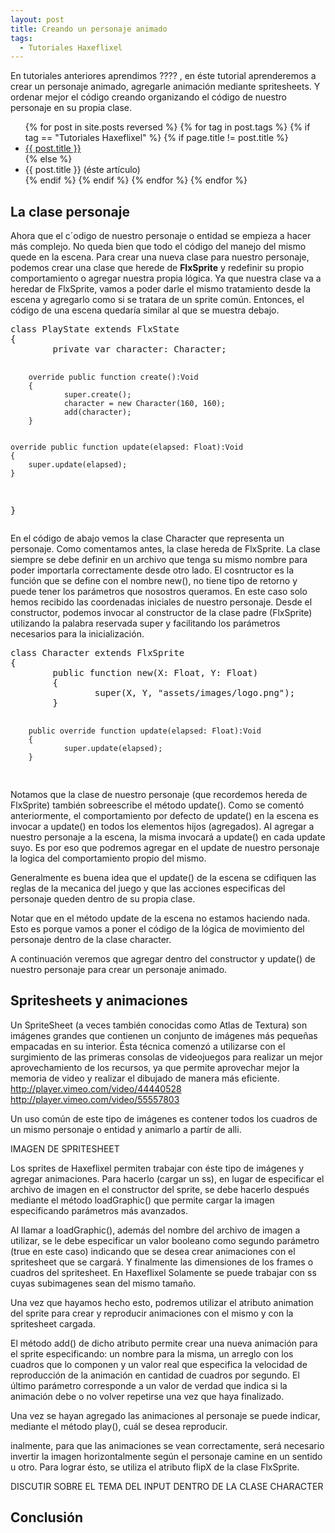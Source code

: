 ```yaml
---
layout: post
title: Creando un personaje animado
tags:
  - Tutoriales Haxeflixel
---
```


En tutoriales anteriores aprendimos ???? , en éste tutorial aprenderemos a crear un personaje animado, agregarle animación mediante spritesheets. Y ordenar mejor el código creando organizando el código de nuestro personaje en su propia clase.

<ul>
{% for post in site.posts reversed %}
  {% for tag in post.tags %}
    {% if tag == "Tutoriales Haxeflixel" %}
      {% if page.title != post.title %}
        <li><a href="{{site.baseurl}}{{post.url}}">{{ post.title }}</a></li>
      {% else %}
        <li>{{ post.title }} (éste artículo)</li>
      {% endif %}
    {% endif %}
  {% endfor %}
{% endfor %}
</ul>


## La clase personaje

Ahora que el c´odigo de nuestro personaje o entidad se empieza a hacer más complejo. No queda bien que todo el código del manejo del mismo quede en la escena. Para crear una nueva clase para nuestro personaje, podemos crear una clase que herede de **FlxSprite** y redefinir su propio comportamiento o agregar nuestra propia lógica. Ya que nuestra clase va a heredar de FlxSprite, vamos a poder darle el mismo tratamiento desde la escena y agregarlo como si se tratara de un sprite común. Entonces, el código de una escena quedaría similar al que se muestra debajo.

<div class="code_container">
<pre name="code" class="brush: haxe; toolbar: false; gutter: false;">
class PlayState extends FlxState
{
        private var character: Character;

        override public function create():Void
        {
                super.create();
                character = new Character(160, 160);
                add(character);
        }

		
	override public function update(elapsed: Float):Void
	{
		super.update(elapsed);
	}
}
</pre>
</div>

En el código de abajo vemos la clase Character que representa un personaje. Como comentamos antes, la clase hereda de FlxSprite. La clase siempre se debe definir en un archivo que tenga su mismo nombre para poder importarla correctamente desde otro lado.
El cosntructor es la función que se define con el nombre new(), no tiene tipo de retorno y puede tener los parámetros que nosostros queramos. En este caso solo hemos recibido las coordenadas iniciales de nuestro personaje. Desde el constructor, podemos invocar al constructor de la clase padre (FlxSprite) utilizando la palabra reservada super y facilitando los parámetros necesarios para la inicialización.


<div class="code_container">
<pre name="code" class="brush: haxe; toolbar: false; gutter: false;">
class Character extends FlxSprite
{
        public function new(X: Float, Y: Float)
        {
                super(X, Y, "assets/images/logo.png");
        }

        public override function update(elapsed: Float):Void
        {
                super.update(elapsed);
		}
</pre>
</div>


Notamos que la clase de nuestro personaje (que recordemos hereda de FlxSprite) también sobreescribe el método update(). Como se comentó anteriormente, el comportamiento por defecto de update() en la escena es invocar a update() en todos los elementos hijos (agregados). Al agregar a nuestro personaje a la escena, la misma invocará a update() en cada update suyo. Es por eso que podremos agregar en el update de nuestro personaje la logica del comportamiento propio del mismo.


Generalmente es buena idea que el update() de la escena se cdifiquen las reglas de la mecanica del juego y que las acciones especificas del personaje queden dentro de su propia clase.

Notar que en el método update de la escena no estamos haciendo nada. Esto es porque vamos a poner el código de la lógica de movimiento del personaje dentro de la clase character. 

A continuación veremos que agregar dentro del constructor y update() de nuestro personaje para crear un personaje animado.


## Spritesheets y animaciones

Un SpriteSheet (a veces también conocidas como Atlas de Textura) son imágenes grandes que contienen un conjunto de imágenes más pequeñas empacadas en su interior. Ésta técnica comenzó a utilizarse con el surgimiento de las primeras consolas de videojuegos para realizar un mejor aprovechamiento de los recursos, ya que permite aprovechar mejor la memoria de video y realizar el dibujado de manera más eficiente.
http://player.vimeo.com/video/44440528
http://player.vimeo.com/video/55557803

Un uso común de este tipo de imágenes es contener todos los cuadros de un mismo personaje o entidad y animarlo a partír de alli.

IMAGEN DE SPRITESHEET

Los sprites de Haxeflixel permiten trabajar con éste tipo de imágenes y agregar animaciones. Para hacerlo (cargar un ss), en lugar de especificar el archivo de imagen en el constructor del sprite, se debe hacerlo después mediante el método loadGraphic() que permite cargar la imagen especificando parámetros más avanzados.

Al llamar a loadGraphic(), además del nombre del archivo de imagen a utilizar, se le debe especificar un valor booleano como segundo parámetro (true en este caso) indicando que se desea crear animaciones con el spritesheet que se cargará. Y finalmente las dimensiones de los frames o cuadros del spritesheet. En Haxeflixel Solamente se puede trabajar con ss cuyas subimagenes sean del mismo tamaño.

Una vez que hayamos hecho esto, podremos utilizar el atributo animation del sprite para crear y reproducir animaciones con el mismo y con la spritesheet cargada.


El método add() de dicho atributo permite crear una nueva animación para el sprite especificando: un nombre para la misma, un arreglo con los cuadros que lo componen y un valor real que especifica la velocidad de reproducción de la animación en cantidad de cuadros por segundo. El último parámetro corresponde a un valor de verdad que indica si la animación debe o no volver repetirse una vez que haya finalizado.

Una vez se hayan agregado las animaciones al personaje se puede indicar, mediante el método play(), cuál se desea reproducir.

inalmente, para que las animaciones se vean correctamente, será necesario invertir la imagen horizontalmente según el personaje camine en un sentido u otro. Para lograr ésto, se utiliza el atributo flipX de la clase FlxSprite.



DISCUTIR SOBRE EL TEMA DEL INPUT DENTRO DE LA CLASE CHARACTER

## Conclusión









